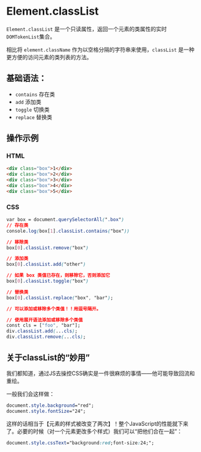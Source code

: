 # Element.classList

`Element.classList` 是一个只读属性，返回一个元素的类属性的实时 `DOMTokenList`集合。

相比将 `element.className` 作为以空格分隔的字符串来使用，`classList` 是一种更方便的访问元素的类列表的方法。

## 基础语法：

- `contains` 存在类
- `add` 添加类
- `toggle` 切换类
- `replace` 替换类

## 操作示例

### HTML

```html
<div class="box">1</div>
<div class="box">2</div>
<div class="box">3</div>
<div class="box">4</div>
<div class="box">5</div>
```

### CSS

```css
var box = document.querySelectorAll(".box")
// 存在类
console.log(box[1].classList.contains("box"))

// 移除类
box[0].classList.remove("box")

// 添加类
box[0].classList.add("other")

// 如果 box 类值已存在，则移除它，否则添加它
box[0].classList.toggle("box")

// 替换类
box[0].classList.replace("box", "bar");

// 可以添加或移除多个类值！！用逗号隔开。

// 使用展开语法添加或移除多个类值
const cls = ["foo", "bar"];
div.classList.add(...cls);
div.classList.remove(...cls);
```

## 关于classList的“妙用”

我们都知道，通过JS去操控CSS确实是一件很麻烦的事情——他可能导致回流和重绘。

一般我们会这样做：

```css
document.style.background="red";
document.style.fontSize="24";
```

这样的话相当于【元素的样式被改变了两次】！整个JavaScript的性能就下来了。必要的时候（对一个元素更改多个样式）我们可以“把他们合在一起”：

```css
document.style.cssText="background:red;font-size:24;";
```

